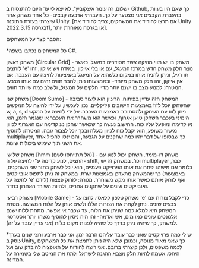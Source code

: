 שלום, זה עומר איצקוביץ'.
לא יצא לי עד היום להתנסות ב- Github, כך שאם היו בעיות בהעברת הקבצים אני מצטער על כך.
העברתי ארבעה קבצים- כל אחד משחק אחר שיצרתי בעזרת התוכנה Unity. [אם תרצו להוריד את המשחקים, צריך להוריד את Unity בגרסה 2022.3.15f1, או בגרסה מאוחרת יותר].

הסבר קצר על המשחקים:

*כל המשחקים נכתבו בשפה C#.

משחק ראשון [Circular Grid] - משחק בו יש תווי מוזיקה אשר מסודרים במעגל. כאשר לוחצים 'e' נוצר חלק משחק חדש במרכז המעגל, עם או בלי אייקון. במידה ויש אייקון, זהו תו רגיל, וניתן להניח אותו במקום כלשהוא על המעגל באמצעות לחיצה עם העכבר. אם אין אייקון, זהו חלק משחק מיוחד- ובאמצעותו ניתן לחבר תווים זהים עם אותו הצבע. המטרה: למנוע
מצב בו ישנם יותר מדיי חלקים על המעגל, ולשלב כמה שיותר תווים.

משחק שני [Doom Sumo] - המשחק הזה עדיין בפיתוח. הרעיון הוא ליצור סביבה שהשחקן יוכל לזוז באמצעות חישובים פיזיקליים. נכון לעכשיו, על ידי לחיצה על המקשים w, a, s, d ניתן לזוז עם השחקן ולהסתובב באמצעות העכבר. על ידי לחיצה על המקש הימיני בעכבר השחקן טוען אגרוף, וכאשר הוא משחרר את העכבר או שנגמר הזמן, הוא נע קדימה ומופעל עליו כוח.
החישוב נעשה כך שכאשר שחקן נע קדימה עם האגרוף לכיוון מישור משופע, הוא יקבל כוח לכיוון מעלה ובכך יוכל לצבור גובה. המטרה: להוסיף multiplayer, כך שבסופו של דבר יהיו כמה שחקנים על הגבעה, והם ינסו להפיל אחד את השני תוך שימוש ביכולות שונות.

משחק שלישי [hmm (אל תתייחסו לשם)] - משחק דו-מימד. השחקן יכול לנוע עם החצים, לנוע קדימה ע"י לחיצה על ה- shift, וכו'. במשחק זה יש multiplayer כבר, כלומר אם מישהו יפתח את אותו הפרוייקט פעמיים, הוא יוכל לשחק בתור שני השחקנים, כך שהמשחק מתעדכן באמצעות שרת. במשחק זה ניתן לתפוס אובייקטים (באמצעות לחיצה על 'e' לידם) ואף
לזרוק אותם כאשר אותו מקש משוחרר. מטרה: לזרוק פצצות ואובייקטים שונים על שחקנים אחרים, ולהיות השורד האחרון בחדר.

משחק רביעי [Mobile Game] - משחק טלפון קלאסי. לחצו על 'e' כדי לקבל צורות עם צבעים שונים. ניתן לקחת את הצורות הללו ולשים אותן על הלוח המשושה. מטרת המשחק היא למלא כמה שניתן את הלוח, עד שכבר אי אפשר. מתחת ללוח ישנם אלמנטים שונים כמו מים, אש ואדמה- זהו היה ניסיון להוסיף משהו יותר אסטרטגי למשחק, כך שיהיה ניתן בדרך כל שהיא
לפנות מקום בלוח (אני עדיין עובד על זה).

*יש לי כמה פרוייקטים שאני כבר עובד עליהם הרבה זמן. אני כבר ארבע וחצי שנים בערך עוסק בUnity, כך שאני מאוד מנוסה, וכמובן שלא היה ניתן לתמצת את כל המשחקים לכמה משפטים, ולכן קיצרתי ברובם.
אני רוצה להודות על האופציה להיבדק שוב ועל היחס. אשמח להיות חלק מצבא ההגנה לישראל ולתת את המיטב שלי בשמירה על המדינה.
